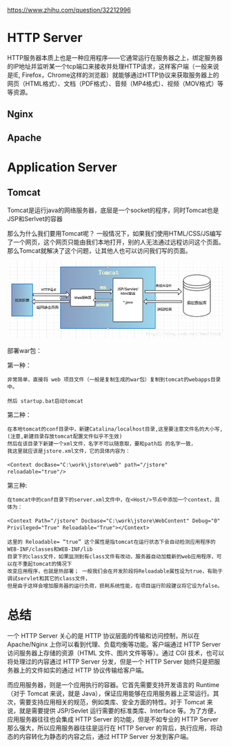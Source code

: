 [https://www.zhihu.com/question/32212996 ](https://www.zhihu.com/question/32212996 )



# HTTP Server

HTTP服务器本质上也是一种应用程序——它通常运行在服务器之上，绑定服务器的IP地址并监听某一个tcp端口来接收并处理HTTP请求，这样客户端（一般来说是IE, Firefox，Chrome这样的浏览器）就能够通过HTTP协议来获取服务器上的网页（HTML格式）、文档（PDF格式）、音频（MP4格式）、视频（MOV格式）等等资源。



## Nginx



## Apache





# Application Server 



## Tomcat



Tomcat是运行java的网络服务器，底层是一个socket的程序，同时Tomcat也是JSP和Serlvet的容器

那么为什么我们要用Tomcat呢？
一般情况下，如果我们使用HTML/CSS/JS编写了一个网页，这个网页只能由我们本地打开，别的人无法通过远程访问这个页面。那么Tomcat就解决了这个问题，让其他人也可以访问我们写的页面。



![](img/tomcat1.png)



部署war包：



第一种： 

	非常简单，直接将 web 项目文件（一般是复制生成的war包）复制到tomcat的webapps目录中。
	
	然后 startup.bat启动tomcat

第二种： 

	在本地tomcat的conf目录中，新建Catalina/localhost目录,这里要注意文件名的大小写,
	(注意,新建目录存放tomcat配置文件似乎不生效)
	然后在该目录下新建一个xml文件，名字不可以随意取，要和path后 的名字一致，
	我这里就应该是jstore.xml文件，它的具体内容为：
	
	<Context docBase="C:\work\jstore\web" path="/jstore" reloadable="true"/>

第三种: 

	在tomcat中的conf目录下的server.xml文件中，在<Host/>节点中添加一个context，具体为：
	
	<Context Path="/jstore" Docbase="C:\work\jstore\WebContent" Debug="0" Privileged="True" Reloadable="True"></Context>
	
	这里的 Reloadable= “true” 这个属性是指tomcat在运行状态下会自动检测应用程序的WEB-INF/classes和WEB-INF/lib
	目录下的class文件，如果监测到有class文件有改动，服务器自动加载新的web应用程序，可以在不重起tomcat的情况下
	改变应用程序，也就是热部署； 一般我们会在开发阶段将Reloadable属性设为true，有助于调试servlet和其它的class文件，
	但是由于这样会增加服务器的运行负荷，损耗系统性能，在项目运行阶段建议将它设为false。


# 总结

一个 HTTP Server 关心的是 HTTP 协议层面的传输和访问控制，所以在 Apache/Nginx 上你可以看到代理、负载均衡等功能。客户端通过 HTTP Server 访问服务器上存储的资源（HTML 文件、图片文件等等）。通过 CGI 技术，也可以将处理过的内容通过 HTTP Server 分发，但是一个 HTTP Server 始终只是把服务器上的文件如实的通过 HTTP 协议传输给客户端。

而应用服务器，则是一个应用执行的容器。它首先需要支持开发语言的 Runtime（对于 Tomcat 来说，就是 Java），保证应用能够在应用服务器上正常运行。其次，需要支持应用相关的规范，例如类库、安全方面的特性。对于 Tomcat 来说，就是需要提供 JSP/Sevlet 运行需要的标准类库、Interface 等。为了方便，应用服务器往往也会集成 HTTP Server 的功能，但是不如专业的 HTTP Server 那么强大，所以应用服务器往往是运行在 HTTP Server 的背后，执行应用，将动态的内容转化为静态的内容之后，通过 HTTP Server 分发到客户端。